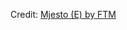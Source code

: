<div id="observablehq-mjesto_header-1d73aec0"></div>
<div id="observablehq-mjesto_geo-1d73aec0"></div>
<div id="observablehq-obitelji_plot-1d73aec0"></div>
<div id="observablehq-obitelji_table-1d73aec0"></div>
<div id="observablehq-viewof-table-1d73aec0"></div>
<div id="observablehq-zupe_plot-1d73aec0"></div>
<p>Credit: <a href="https://observablehq.com/d/7e80c377ee6aaeaf">Mjesto (E) by FTM</a></p>

<link rel="stylesheet" href="https://cdn.jsdelivr.net/npm/@observablehq/inspector@5/dist/inspector.css">
<script type="module">
import {Runtime, Inspector} from "https://cdn.jsdelivr.net/npm/@observablehq/runtime@5/dist/runtime.js";
import define from "https://api.observablehq.com/d/7e80c377ee6aaeaf.js?v=4";
new Runtime().module(define, name => {
  if (name === "mjesto_header") return new Inspector(document.querySelector("#observablehq-mjesto_header-1d73aec0"));
  if (name === "mjesto_geo") return new Inspector(document.querySelector("#observablehq-mjesto_geo-1d73aec0"));
  if (name === "obitelji_plot") return new Inspector(document.querySelector("#observablehq-obitelji_plot-1d73aec0"));
  if (name === "obitelji_table") return new Inspector(document.querySelector("#observablehq-obitelji_table-1d73aec0"));
  if (name === "viewof table") return new Inspector(document.querySelector("#observablehq-viewof-table-1d73aec0"));
  if (name === "zupe_plot") return new Inspector(document.querySelector("#observablehq-zupe_plot-1d73aec0"));
});
</script>
